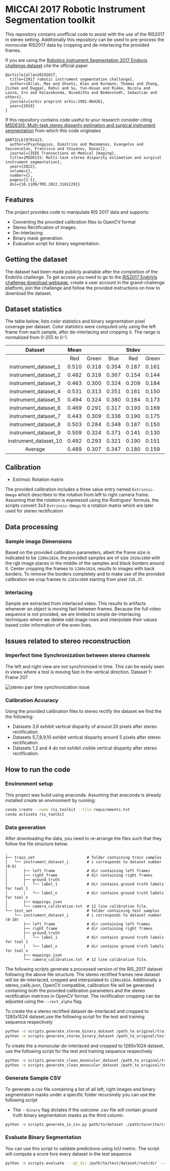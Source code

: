# MICCAI 2017 Robotic Instrument Segmentation toolkit

This repository contains unofficial code to assist with the use of the RIS2017
in stereo setting. Additionally this repository can be used to pre-process
the monocular RIS2017 data by cropping and de-interlacing the provided frames.

If you are using the [Robotics instrument Segmentation
2017 Endovis challenge dataset](https://arxiv.org/abs/1902.06426)  cite the official paper

```cite
@article{allan20192017,
  title={2017 robotic instrument segmentation challenge},
  author={Allan, Max and Shvets, Alex and Kurmann, Thomas and Zhang, Zichen and Duggal, Rahul and Su, Yun-Hsuan and Rieke, Nicola and Laina, Iro and Kalavakonda, Niveditha and Bodenstedt, Sebastian and others},
  journal={arXiv preprint arXiv:1902.06426},
  year={2019}
}
```

If this repository contains code useful to your research consider citing
[MSDESIS: Multi-task stereo disparity estimation and surgical instrument segmentation](https://ieeexplore.ieee.org/document/9791423) from which this code originates

```cite
@ARTICLE{9791423,
  author={Psychogyios, Dimitrios and Mazomenos, Evangelos and Vasconcelos, Francisco and Stoyanov, Danail},
  journal={IEEE Transactions on Medical Imaging}, 
  title={MSDESIS: Multi-task stereo disparity estimation and surgical instrument segmentation}, 
  year={2022},
  volume={},
  number={},
  pages={1-1},
  doi={10.1109/TMI.2022.3181229}}
```

## Features

The project provides code to manipulate RIS 2017 data and supports:

- Converting the provided calibration files to OpenCV format
- Stereo Rectification of images.
- De-interlacing
- Binary mask generation.
- Evaluation script for binary segmentation.


## Getting the dataset

The dataset had been made publicly available after the completion of the EndoVis challenge.
To get access you need to go to the [RIS2017 EndoVis challenge download webpage](https://endovissub2017-roboticinstrumentsegmentation.grand-challenge.org/Downloads/), 
create a user account in the grand-challenge platform, join the challenge and
follow the provided instructions on how to download the dataset.

## Dataset statistics

The table below, lists color statistics and binary segmentation pixel coverage
per dataset. Color statistics were computed only using the left frame from each
sample, after de-interlacing and cropping it. The range is normalized from 0-255
to 0-1.

|        Dataset        | Mean  |       |       | Stdev |       |       | Coverage |
| :-------------------: | :---: | :---: | :---: | :---: | :---: | :---: | :------: |
|                       |  Red  | Green | Blue  |  Red  | Green | Blue  |    %     |
| instrument_dataset_1  | 0.510 | 0.318 | 0.354 | 0.187 | 0.161 | 0.175 |  0.167   |
| instrument_dataset_2  | 0.482 | 0.318 | 0.367 | 0.154 | 0.144 | 0.161 |  0.132   |
| instrument_dataset_3  | 0.463 | 0.300 | 0.324 | 0.209 | 0.184 | 0.195 |  0.160   |
| instrument_dataset_4  | 0.531 | 0.313 | 0.351 | 0.161 | 0.150 | 0.162 |  0.155   |
| instrument_dataset_5  | 0.494 | 0.324 | 0.380 | 0.184 | 0.173 | 0.196 |  0.135   |
| instrument_dataset_6  | 0.469 | 0.291 | 0.317 | 0.193 | 0.169 | 0.188 |  0.153   |
| instrument_dataset_7  | 0.443 | 0.309 | 0.336 | 0.190 | 0.175 | 0.195 |  0.143   |
| instrument_dataset_8  | 0.503 | 0.284 | 0.348 | 0.187 | 0.150 | 0.174 |  0.164   |
| instrument_dataset_9  | 0.509 | 0.324 | 0.371 | 0.141 | 0.130 | 0.146 |  0.106   |
| instrument_dataset_10 | 0.492 | 0.293 | 0.321 | 0.190 | 0.151 | 0.168 |  0.125   |
|        Average        | 0.489 | 0.307 | 0.347 | 0.180 | 0.159 | 0.176 |  0.144   |

## Calibration

- Extrinsic Rotation matrix

The provided calibration includes a three value entry named `Extrinsic-Omega`
which describes to the rotation from left to right camera frame. Assuming that
the rotation is expressed using the Rodrigues' formula, the scripts convert 3x3
`Extrinsic-Omega` to a rotation matrix which are later used for stereo rectification

## Data processing

### Sample image Dimensions

Based on the provided calibration parameters, albeit the frame size is
indicated to be `1280x1024`, the provided samples are of size `1920x1080` with
the rgb image places in the middle of the samples and black borders around it.
Center cropping the frames to `1280x1024`, results to images with back borders.
To remove the borders completely and to make use of the provided calibration
we crop frames to `1263x1009` starting from pixel `328,37`.

### Interlacing

Sample are extracted from interlaced video. This results to artifacts
whenever an object is moving fast between frames. Because the full
video sequence is not provided, we are limited to simple de-interlacing techniques
where we delete odd image rows and interpolate their values based color information
of the even lines.

## Issues related to stereo reconstruction

### Imperfect time Synchronization between stereo channels

The left and right view are not synchronized in time. This can be easily seen in
views where a tool is moving fast in the vertical direction.
Dataset 1- Frame 207

![stereo pair time synchronization issue](media/time_sync_issue_fs1f207_ris17.png)

### Calibration Accuracy

Using the provided calibration files to stereo rectify the dataset we find the
the following:

- Datasets 3,6 exhibit vertical disparity of around 20 pixels after stereo
 rectification.
- Datasets 5,7,8,9,10 exhibit vertical disparity around 5 pixels after stereo
 rectification.
- Datasets 1,2 and 4 do not exhibit visible vertical disparity after stereo
rectification.

## How to run the code

### Environment setup

This project was build using anaconda. Assuming that anaconda is already installed
create an environment by running:

```bash
conda create --name ris_toolkit --file requirements.txt
conda activate ris_toolkit
```

### Data generation

After downloading the data, you need to re-arrange the files such that they follow
the file structure below.

```tree
.
├── train_set                       # folder containing train samples
│   └── instrument_dataset_i        # i corresponds to dataset number (0-8)
│       ├── left_frame              # dir containing left frames
│       ├── right_frame             # dir containing right frames
│       ├── ground_truth 
│       │   └── label_1             # dir contains ground truth labels for tool 1
│       │   └── label_n             # dir contains ground truth labels for tool n
│       ├── mappings.json
│       └── camera_calibration.txt  # 12 line calibration file.
└── test_set                        # folder containing test samples
    └── instrument_dataset_i        # i corresponds to dataset number (0-10)
        ├── left_frame              # dir containing left frames
        ├── right_frame             # dir containing right frames
        ├── ground_truth 
        │   └── label_1             # dir contains ground truth labels for tool 1
        │   └── label_n             # dir contains ground truth labels for tool n
        ├── mappings.json
        └── camera_calibration.txt  # 12 line calibration file.
```

The following scripts generate a processed  version of the RIS_2017 dataset
following the above file structure. The stereo rectified frames new dataset will
be de-interlaced, cropped and interpolated to `1280x1024`.
Additionally a stereo_calib.json, OpenCV compatible, calibration file will be
generated containing both the provided calibration parameters and the stereo
rectification matrices in OpenCV format. The rectification cropping can be
adjusted using the `--rect_alpha` flag.

To create the a stereo rectified dataset de-interlaced and cropped to 1280x1024
dataset,use the following script for the test and training sequence respectively

```bash
python -m scripts.generate_stereo_binary_dataset /path_to_original/train_set /path_to_store_the_new/train_set --alpha_rect -1
python -m scripts.generate_stereo_binary_dataset /path_to_original/test_set /path_to_store_the_new/test_set --alpha_rect -1
```

To create the a monocular de-interlaced and cropped to 1280x1024 dataset,
use the following script for the test and training sequence respectively

```bash
python -m scripts.generate_clean_monocular_dataset /path_to_original/train_set /path_to_store_the_new/train_set 
python -m scripts.generate_clean_monocular_dataset /path_to_original/test_set /path_to_store_the_new/test_set 
```

### Generate Sample CSV

To generate a csv file containing a list of all left, right images and binary
segmentation masks under a specific folder recursively you can use the following
script

- The `--binary` flag dictates if the outcome .csv file will contain ground truth
binary segmentation masks as the third column.

```bash
python -m scripts.generate_io_csv.py path/to/dataset ./path/to/write/csv [--binary]
```

### Evaluate Binary Segmentation

You can use this script to validate predictions using IoU metric. The script will
compute a score fore every dataset in the test sequence

```bash
python -m scripts.evaluate  --gt_dir /path/to/test/dataset/root/dir --algorithm_output_dir /path/to directory/samples/for/eval/are/stored 
```

